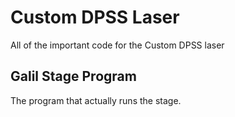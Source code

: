 # Custom DPSS Laser
All of the important code for the Custom DPSS laser

## Galil Stage Program
The program that actually runs the stage. 
